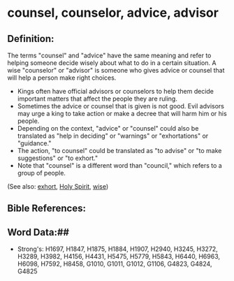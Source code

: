 # counsel, counselor, advice, advisor #

## Definition: ##

The terms "counsel" and "advice" have the same meaning and refer to helping someone decide wisely about what to do in a certain situation. A wise "counselor" or "advisor" is someone who gives advice or counsel that will help a person make right choices.

* Kings often have official advisors or counselors to help them decide important matters that affect the people they are ruling.
* Sometimes the advice or counsel that is given is not good. Evil advisors may urge a king to take action or make a decree that will harm him or his people.
* Depending on the context, "advice" or "counsel"  could also be translated as "help in deciding" or "warnings" or "exhortations" or "guidance."
* The action, "to counsel" could be translated as "to advise" or "to make suggestions" or "to exhort."
* Note that "counsel" is a different word than "council," which refers to a group of people.

(See also: [exhort](../kt/exhort.md), [Holy Spirit](../kt/holyspirit.md), [wise](../kt/wise.md))

## Bible References: ##

## Word Data:##

* Strong's: H1697, H1847, H1875, H1884, H1907, H2940, H3245, H3272, H3289, H3982, H4156, H4431, H5475, H5779, H5843, H6440, H6963, H6098, H7592, H8458, G1010, G1011, G1012, G1106, G4823, G4824, G4825

